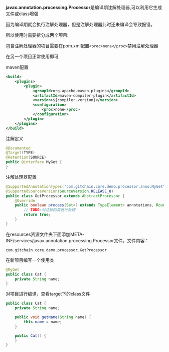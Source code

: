 **javax.annotation.processing.Processor**是编译期注解处理器,可以利用它生成文件或class增强

因为编译期就会执行注解处理器，但是注解处理器此时还未编译会导致报错。

所以使用时需要拆分成两个项目:

包含注解处理器的项目需要在pom.xml配置``<proc>none</proc>``禁用注解处理器

在另一个项目正常使用即可

maven配置

```xml
<build>
    <plugins>
        <plugin>
            <groupId>org.apache.maven.plugins</groupId>
            <artifactId>maven-compiler-plugin</artifactId>
            <version>${compiler.version}</version>
            <configuration>
                <proc>none</proc>
            </configuration>
        </plugin>
    </plugins>
</build>
```
注解定义
```java
@Documented
@Target(TYPE)
@Retention(SOURCE)
public @interface MyGet {
}
```
注解处理器配置
```java
@SupportedAnnotationTypes("com.gitchain.core.demo.processor.anno.MyGet")
@SupportedSourceVersion(SourceVersion.RELEASE_8)
public class GetProcessor extends AbstractProcessor {
    @Override
    public boolean process(Set<? extends TypeElement> annotations, RoundEnvironment roundEnv) {
        // TODO:对注解的类进行处理
        return true;
    }
}
```
在resources资源文件夹下面添加META-INF/services/javax.annotation.processing.Processor文件，文件内容：
```text
com.gitchain.core.demo.processor.GetProcessor
```
在新项目编写一个使用类
```java
@MyGet
public class Cat {
    private String name;
}
```
对项目进行编译，查看target下的class文件
```java
public class Cat {
    private String name;

    public void getName(String name) {
        this.name = name;
    }

    public Cat() {
    }
}
```
